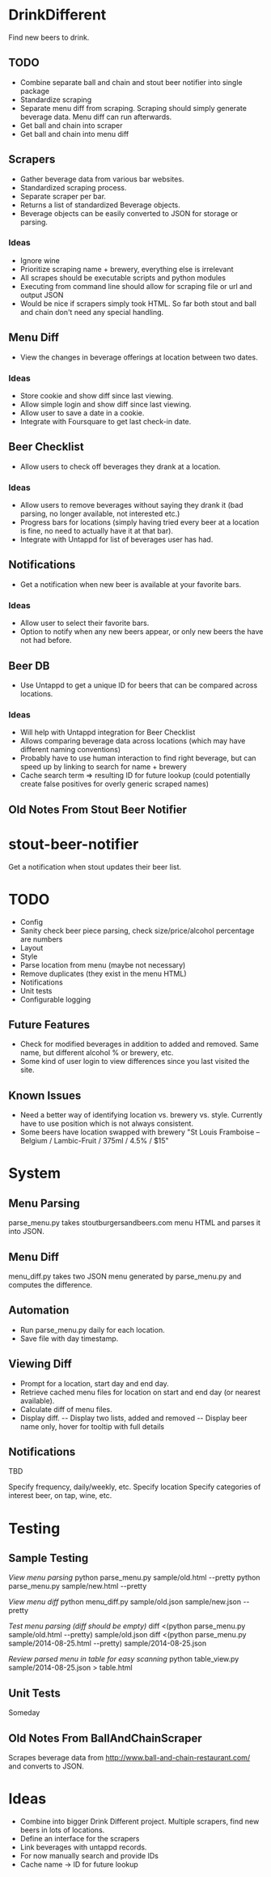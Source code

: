 DrinkDifferent
==============

Find new beers to drink.

TODO
----

- Combine separate ball and chain and stout beer notifier into single package
- Standardize scraping
 - Separate menu diff from scraping. Scraping should simply generate beverage data. Menu diff can run afterwards.
- Get ball and chain into scraper
- Get ball and chain into menu diff

Scrapers
--------

- Gather beverage data from various bar websites.
- Standardized scraping process.
- Separate scraper per bar.
- Returns a list of standardized Beverage objects.
- Beverage objects can be easily converted to JSON for storage or parsing.

### Ideas

- Ignore wine
- Prioritize scraping name + brewery, everything else is irrelevant
- All scrapes should be executable scripts and python modules
- Executing from command line should allow for scraping file or url and output JSON
- Would be nice if scrapers simply took HTML. So far both stout and ball and chain don't need any special handling.

Menu Diff
---------

- View the changes in beverage offerings at location between two dates.

### Ideas
- Store cookie and show diff since last viewing.
- Allow simple login and show diff since last viewing.
- Allow user to save a date in a cookie.
- Integrate with Foursquare to get last check-in date.

Beer Checklist
--------------

- Allow users to check off beverages they drank at a location.

### Ideas
- Allow users to remove beverages without saying they drank it (bad parsing, no longer available, not interested etc.)
- Progress bars for locations (simply having tried every beer at a location is fine, no need to actually have it at that bar).
- Integrate with Untappd for list of beverages user has had.

Notifications
-------------

- Get a notification when new beer is available at your favorite bars.

### Ideas
- Allow user to select their favorite bars.
- Option to notify when any new beers appear, or only new beers the have not had before.

Beer DB
-------

- Use Untappd to get a unique ID for beers that can be compared across locations.

### Ideas

- Will help with Untappd integration for Beer Checklist
- Allows comparing beverage data across locations (which may have different naming conventions)
- Probably have to use human interaction to find right beverage, but can speed up by linking to search for name + brewery
- Cache search term => resulting ID for future lookup (could potentially create false positives for overly generic scraped names)

Old Notes From Stout Beer Notifier
----------------------------------

stout-beer-notifier
===================

Get a notification when stout updates their beer list.

TODO
====

- Config
- Sanity check beer piece parsing, check size/price/alcohol percentage are numbers
- Layout
- Style
- Parse location from menu (maybe not necessary)
- Remove duplicates (they exist in the menu HTML)
- Notifications
- Unit tests
- Configurable logging

Future Features
---------------

- Check for modified beverages in addition to added and removed. Same name, but different alcohol % or brewery, etc.
- Some kind of user login to view differences since you last visited the site.

Known Issues
------------

- Need a better way of identifying location vs. brewery vs. style. Currently have to use position which is not always consistent.
- Some beers have location swapped with brewery "St Louis Framboise – Belgium / Lambic-Fruit / 375ml / 4.5% / $15"

System
======

Menu Parsing
-------------
parse_menu.py takes stoutburgersandbeers.com menu HTML and parses it into JSON.

Menu Diff
---------
menu_diff.py takes two JSON menu generated by parse_menu.py and computes the difference.

Automation
----------

- Run parse_menu.py daily for each location.
- Save file with day timestamp.

Viewing Diff
------------

- Prompt for a location, start day and end day.
- Retrieve cached menu files for location on start and end day (or nearest available).
- Calculate diff of menu files.
- Display diff.
-- Display two lists, added and removed
-- Display beer name only, hover for tooltip with full details

Notifications
-------------

TBD

Specify frequency, daily/weekly, etc.
Specify location
Specify categories of interest beer, on tap, wine, etc.

Testing
=======

Sample Testing
--------------

_View menu parsing_
python parse_menu.py sample/old.html --pretty
python parse_menu.py sample/new.html --pretty

_View menu diff_
python menu_diff.py sample/old.json sample/new.json --pretty

_Test menu parsing (diff should be empty)_
diff <(python parse_menu.py sample/old.html --pretty) sample/old.json
diff <(python parse_menu.py sample/2014-08-25.html --pretty) sample/2014-08-25.json

_Review parsed menu in table for easy scanning_
python table_view.py sample/2014-08-25.json > table.html

Unit Tests
----------

Someday

Old Notes From BallAndChainScraper
----------------------------------

Scrapes beverage data from http://www.ball-and-chain-restaurant.com/ and converts to JSON.

Ideas
=====

- Combine into bigger Drink Different project. Multiple scrapers, find new beers in lots of locations.
 - Define an interface for the scrapers
- Link beverages with untappd records.
 - For now manually search and provide IDs
 - Cache name -> ID for future lookup
